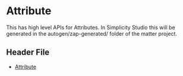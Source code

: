 # Attribute

This has high level APIs for Attributes. In Simplicity Studio this will be generated in the autogen/zap-generated/ folder of the matter project.

## Header File 

- [Attribute](https://github.com/project-chip/connectedhomeip/tree/master/zzz_generated/app-common/app-common/zap-generated/ids/Attributes.h)